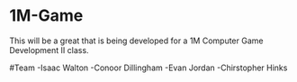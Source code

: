 # 1M-Game
This will be a great that is being developed for a 1M Computer Game Development II class.

#Team
-Isaac Walton
-Conoor Dillingham
-Evan Jordan
-Chirstopher Hinks
